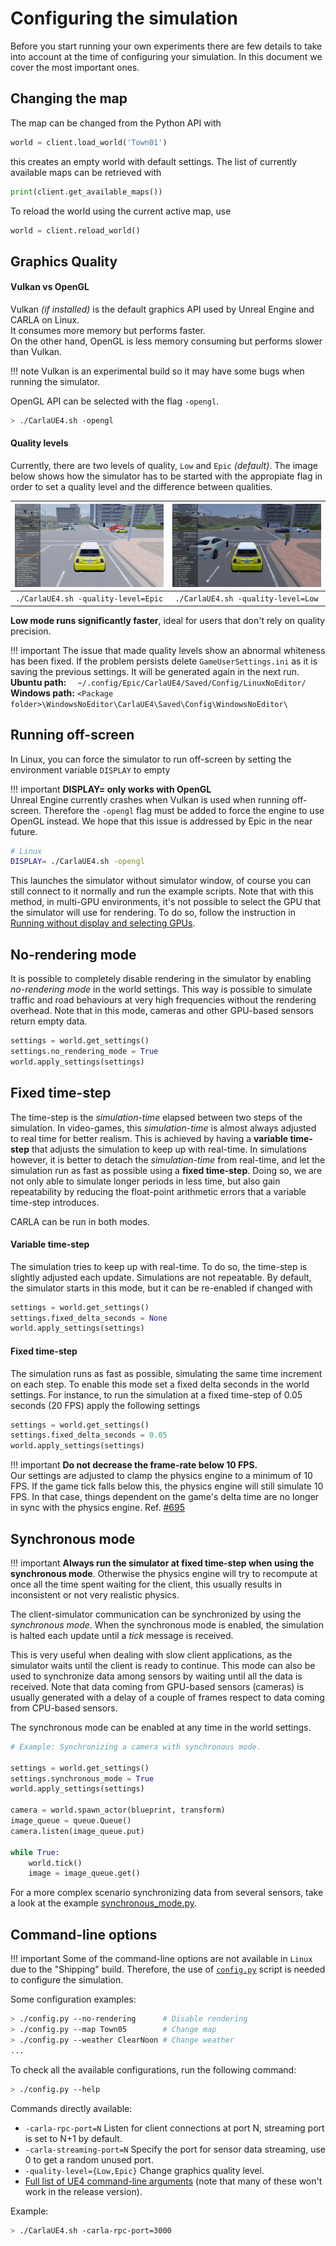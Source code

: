 <h1>Configuring the simulation</h1>

Before you start running your own experiments there are few details to take into
account at the time of configuring your simulation. In this document we cover
the most important ones.

Changing the map
----------------

The map can be changed from the Python API with

```py
world = client.load_world('Town01')
```

this creates an empty world with default settings. The list of currently
available maps can be retrieved with

```py
print(client.get_available_maps())
```

To reload the world using the current active map, use

```py
world = client.reload_world()
```

Graphics Quality
----------------

<h4>Vulkan vs OpenGL</h4>

Vulkan _(if installed)_ is the default graphics API used by Unreal Engine and CARLA on Linux.  
It consumes more memory but performs faster.  
On the other hand, OpenGL is less memory consuming but performs slower than Vulkan.

!!! note
    Vulkan is an experimental build so it may have some bugs when running the simulator.

OpenGL API can be selected with the flag `-opengl`.

```sh
> ./CarlaUE4.sh -opengl
```

<h4>Quality levels</h4>

Currently, there are two levels of quality, `Low` and `Epic` _(default)_. The image below shows
how the simulator has to be started with the appropiate flag in order to set a quality level
and the difference between qualities.

![](img/epic_quality_capture.png)  |  ![](img/low_quality_capture.png)
:-------------------------:|:-------------------------:
`./CarlaUE4.sh -quality-level=Epic`  |  `./CarlaUE4.sh -quality-level=Low`

**Low mode runs significantly faster**, ideal for users that don't rely on quality precision.

!!! important
    The issue that made quality levels show an abnormal whiteness has been fixed. If the problem persists delete `GameUserSettings.ini` as it is saving the previous settings. It will be generated again in the next run. __Ubuntu path:__ `  ~/.config/Epic/CarlaUE4/Saved/Config/LinuxNoEditor/` __Windows path:__ `<Package folder>\WindowsNoEditor\CarlaUE4\Saved\Config\WindowsNoEditor\`

Running off-screen
------------------

In Linux, you can force the simulator to run off-screen by setting the
environment variable `DISPLAY` to empty

!!! important
    **DISPLAY= only works with OpenGL**<br>
    Unreal Engine currently crashes when Vulkan is used when running
    off-screen. Therefore the `-opengl` flag must be added to force the engine to
    use OpenGL instead. We hope that this issue is addressed by Epic in the near
    future.

```sh
# Linux
DISPLAY= ./CarlaUE4.sh -opengl
```

This launches the simulator without simulator window, of course you can still
connect to it normally and run the example scripts. Note that with this method,
in multi-GPU environments, it's not possible to select the GPU that the
simulator will use for rendering. To do so, follow the instruction in
[Running without display and selecting GPUs](carla_headless.md).

No-rendering mode
-----------------

It is possible to completely disable rendering in the simulator by enabling
_no-rendering mode_ in the world settings. This way is possible to simulate
traffic and road behaviours at very high frequencies without the rendering
overhead. Note that in this mode, cameras and other GPU-based sensors return
empty data.

```py
settings = world.get_settings()
settings.no_rendering_mode = True
world.apply_settings(settings)
```

Fixed time-step
---------------

The time-step is the _simulation-time_ elapsed between two steps of the
simulation. In video-games, this _simulation-time_ is almost always adjusted to
real time for better realism. This is achieved by having a **variable
time-step** that adjusts the simulation to keep up with real-time. In
simulations however, it is better to detach the _simulation-time_ from
real-time, and let the simulation run as fast as possible using a **fixed
time-step**. Doing so, we are not only able to simulate longer periods in less
time, but also gain repeatability by reducing the float-point arithmetic errors
that a variable time-step introduces.

CARLA can be run in both modes.

<h4>Variable time-step</h4>

The simulation tries to keep up with real-time. To do so, the time-step is
slightly adjusted each update. Simulations are not repeatable. By default, the
simulator starts in this mode, but it can be re-enabled if changed with

```py
settings = world.get_settings()
settings.fixed_delta_seconds = None
world.apply_settings(settings)
```

<h4>Fixed time-step</h4>

The simulation runs as fast as possible, simulating the same time increment on
each step. To enable this mode set a fixed delta seconds in the world settings.
For instance, to run the simulation at a fixed time-step of 0.05 seconds (20
FPS) apply the following settings

```py
settings = world.get_settings()
settings.fixed_delta_seconds = 0.05
world.apply_settings(settings)
```

!!! important
    **Do not decrease the frame-rate below 10 FPS.**<br>
    Our settings are adjusted to clamp the physics engine to a minimum of 10
    FPS. If the game tick falls below this, the physics engine will still
    simulate 10 FPS. In that case, things dependent on the game's delta time are
    no longer in sync with the physics engine.
    Ref. [#695](https://github.com/carla-simulator/carla/issues/695)

Synchronous mode
----------------

!!! important
    **Always run the simulator at fixed time-step when using the synchronous
    mode**. Otherwise the physics engine will try to recompute at once all the
    time spent waiting for the client, this usually results in inconsistent or
    not very realistic physics.

The client-simulator communication can be synchronized by using the _synchronous
mode_. When the synchronous mode is enabled, the simulation is halted each
update until a _tick_ message is received.

This is very useful when dealing with slow client applications, as the simulator
waits until the client is ready to continue. This mode can also be used to
synchronize data among sensors by waiting until all the data is received. Note
that data coming from GPU-based sensors (cameras) is usually generated with a
delay of a couple of frames respect to data coming from CPU-based sensors.

The synchronous mode can be enabled at any time in the world settings.

```py
# Example: Synchronizing a camera with synchronous mode.

settings = world.get_settings()
settings.synchronous_mode = True
world.apply_settings(settings)

camera = world.spawn_actor(blueprint, transform)
image_queue = queue.Queue()
camera.listen(image_queue.put)

while True:
    world.tick()
    image = image_queue.get()
```

For a more complex scenario synchronizing data from several sensors, take a look
at the example [synchronous_mode.py][syncmodelink].

[syncmodelink]: https://github.com/carla-simulator/carla/blob/master/PythonAPI/examples/synchronous_mode.py

Command-line options
--------------------------

!!! important
    Some of the command-line options are not available in `Linux` due to the "Shipping" build.
    Therefore, the use of [`config.py`][configlink] script is needed to configure the simulation.

[configlink]: https://github.com/carla-simulator/carla/blob/master/PythonAPI/util/config.py

Some configuration examples:

```sh
> ./config.py --no-rendering      # Disable rendering
> ./config.py --map Town05        # Change map
> ./config.py --weather ClearNoon # Change weather
...
```

To check all the available configurations, run the following command:

```sh
> ./config.py --help
```

Commands directly available:

  * `-carla-rpc-port=N` Listen for client connections at port N, streaming port is set to N+1 by default.
  * `-carla-streaming-port=N` Specify the port for sensor data streaming, use 0 to get a random unused port.
  * `-quality-level={Low,Epic}` Change graphics quality level.
  * [Full list of UE4 command-line arguments][ue4clilink] (note that many of these won't work in the release version).

Example:

```sh
> ./CarlaUE4.sh -carla-rpc-port=3000
```

[ue4clilink]: https://docs.unrealengine.com/en-US/Programming/Basics/CommandLineArguments
